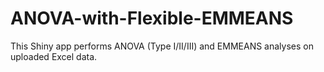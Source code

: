 # ANOVA-with-Flexible-EMMEANS
This Shiny app performs ANOVA (Type I/II/III) and EMMEANS analyses on uploaded Excel data.
